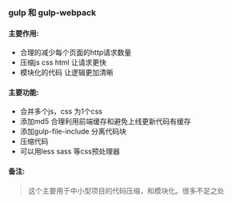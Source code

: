 ### gulp 和 gulp-webpack

#### 主要作用:
* 合理的减少每个页面的http请求数量
* 压缩js css html 让请求更快
* 模块化的代码 让逻辑更加清晰

#### 主要功能:
* 合并多个js，css 为1个css
* 添加md5 合理利用前端缓存和避免上线更新代码有缓存
* 添加gulp-file-include 分离代码块
* 压缩代码
* 可以用less sass 等css预处理器

#### 备注:
> 这个主要用于中小型项目的代码压缩，和模块化。很多不足之处